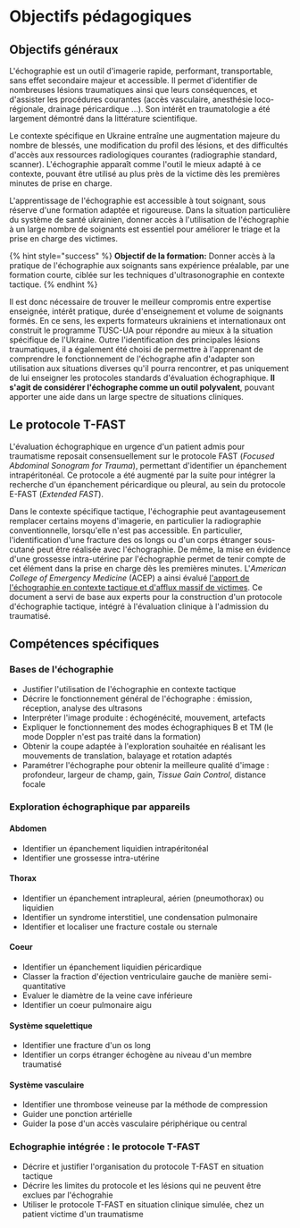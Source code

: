 # Objectifs pédagogiques

## Objectifs généraux

L'échographie est un outil d'imagerie rapide, performant, transportable, sans effet secondaire majeur et accessible. Il permet d'identifier de nombreuses lésions traumatiques ainsi que leurs conséquences, et d'assister les procédures courantes (accès vasculaire, anesthésie loco-régionale, drainage péricardique ...). Son intérêt en traumatologie a été largement démontré dans la littérature scientifique.

Le contexte spécifique en Ukraine entraîne une augmentation majeure du nombre de blessés, une modification du profil des lésions, et des difficultés d'accès aux ressources radiologiques courantes (radiographie standard, scanner). L'échographie apparaît comme l'outil le mieux adapté à ce contexte, pouvant être utilisé au plus près de la victime dès les premières minutes de prise en charge.

L'apprentissage de l'échographie est accessible à tout soignant, sous réserve d'une formation adaptée et rigoureuse. Dans la situation particulière du système de santé ukrainien, donner accès à l'utilisation de l'échographie à un large nombre de soignants est essentiel pour améliorer le triage et la prise en charge des victimes.

{% hint style="success" %}
**Objectif de la formation:** Donner accès à la pratique de l'échographie aux soignants sans expérience préalable, par une formation courte, ciblée sur les techniques d'ultrasonographie en contexte tactique.
{% endhint %}

Il est donc nécessaire de trouver le meilleur compromis entre expertise enseignée, intérêt pratique, durée d'enseignement et volume de soignants formés. En ce sens, les experts formateurs ukrainiens et internationaux ont construit le programme TUSC-UA pour répondre au mieux à la situation spécifique de l'Ukraine. Outre l'identification des principales lésions traumatiques, il a également été choisi de permettre à l'apprenant de comprendre le fonctionnement de l'échographe afin d'adapter son utilisation aux situations diverses qu'il pourra rencontrer, et pas uniquement de lui enseigner les protocoles standards d'évaluation échographique. **Il s'agit de considérer l'échographe comme un outil polyvalent**, pouvant apporter une aide dans un large spectre de situations cliniques.

## Le protocole T-FAST

L'évaluation échographique en urgence d'un patient admis pour traumatisme reposait consensuellement sur le protocole FAST (_Focused Abdominal Sonogram for Trauma_), permettant d'identifier un épanchement intrapéritonéal. Ce protocole a été augmenté par la suite pour intégrer la recherche d'un épanchement péricardique ou pleural, au sein du protocole E-FAST (_Extended FAST_).

Dans le contexte spécifique tactique, l'échographie peut avantageusement remplacer certains moyens d'imagerie, en particulier la radiographie conventionnelle, lorsqu'elle n'est pas accessible. En particulier, l'identification d'une fracture des os longs ou d'un corps étranger sous-cutané peut être réalisée avec l'échographie. De même, la mise en évidence d'une grossesse intra-utérine par l'échographie permet de tenir compte de cet élément dans la prise en charge dès les premières minutes. L'_American College of Emergency Medicine_ (ACEP) a ainsi évalué [l'apport de l'échographie en contexte tactique et d'afflux massif de victimes](https://www.google.fr/url?sa=i\&rct=j\&q=\&esrc=s\&source=web\&cd=\&cad=rja\&uact=8\&ved=0CAQQw7AJahcKEwjA-63Xh8L5AhUAAAAAHQAAAAAQAg\&url=https%3A%2F%2Fwww.acep.org%2Fglobalassets%2Fuploads%2Fuploaded-files%2Facep%2Fmembership%2Fsections-of-membership%2Fultra%2Fsubcommittees%2Ftactical-us-acep-final.doc\&psig=AOvVaw1FUSoSE1oWXwi4vL2OgZUC\&ust=1660419444996612). Ce document a servi de base aux experts pour la construction d'un protocole d'échographie tactique, intégré à l'évaluation clinique à l'admission du traumatisé.

## Compétences spécifiques

### Bases de l'échographie

* Justifier l'utilisation de l'échographie en contexte tactique
* Décrire le fonctionnement général de l'échographe : émission, réception, analyse des ultrasons
* Interpréter l'image produite : échogénécité, mouvement, artefacts
* Expliquer le fonctionnement des modes échographiques B et TM (le mode Doppler n'est pas traité dans la formation)
* Obtenir la coupe adaptée à l'exploration souhaitée en réalisant les mouvements de translation, balayage et rotation adaptés
* Paramétrer l'échographe pour obtenir la meilleure qualité d'image : profondeur, largeur de champ, gain, _Tissue Gain Control_, distance focale

### Exploration échographique par appareils

#### Abdomen

* Identifier un épanchement liquidien intrapéritonéal
* Identifier une grossesse intra-utérine

#### Thorax

* Identifier un épanchement intrapleural, aérien (pneumothorax) ou liquidien
* Identifier un syndrome interstitiel, une condensation pulmonaire
* Identifier et localiser une fracture costale ou sternale

#### Coeur

* Identifier un épanchement liquidien péricardique
* Classer la fraction d'éjection ventriculaire gauche de manière semi-quantitative
* Evaluer le diamètre de la veine cave inférieure
* Identifier un coeur pulmonaire aigu

#### Système squelettique

* Identifier une fracture d'un os long
* Identifier un corps étranger échogène au niveau d'un membre traumatisé

#### Système vasculaire

* Identifier une thrombose veineuse par la méthode de compression
* Guider une ponction artérielle
* Guider la pose d'un accès vasculaire périphérique ou central

### Echographie intégrée : le protocole T-FAST

* Décrire et justifier l'organisation du protocole T-FAST en situation tactique
* Décrire les limites du protocole et les lésions qui ne peuvent être exclues par l'échograhie
* Utiliser le protocole T-FAST en situation clinique simulée, chez un patient victime d'un traumatisme
